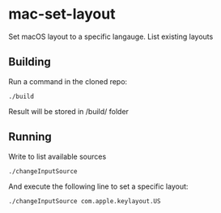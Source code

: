 # mac-set-layout

Set macOS layout to a specific langauge. List existing layouts

## Building

Run a command in the cloned repo:

```./build```

Result will be stored in /build/ folder

## Running

Write to list available sources

```./changeInputSource```

And execute the following line to set a specific layout:

```./changeInputSource com.apple.keylayout.US```
